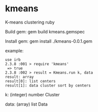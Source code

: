 # kmeans
K-means clustering ruby

Build gem: gem build kmeans.gemspec

Install gem: gem install ./kmeans-0.0.1.gem

example:

```
use irb
2.3.8 :001 > require 'kmeans'
 => true
2.3.8 :002 > result = Kmeans.run k, data
result: array
result[0]: list centers
result[1]: data cluster sort by centers
```

k: (integer) number Cluster

data: (array) list Data
